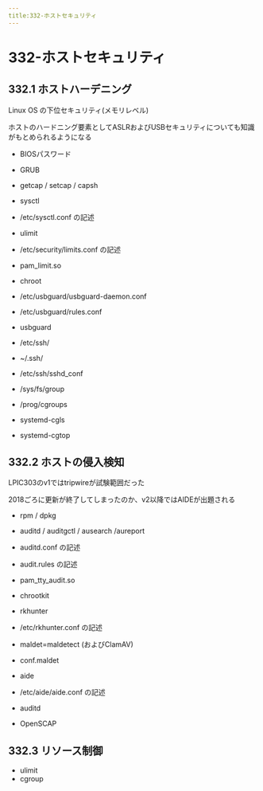 ```yaml
---
title:332-ホストセキュリティ
---
```


# 332-ホストセキュリティ

## 332.1 ホストハーデニング

Linux OS の下位セキュリティ(メモリレベル)

ホストのハードニング要素としてASLRおよびUSBセキュリティについても知識がもとめられるようになる

- BIOSパスワード
- GRUB
- getcap / setcap / capsh
- sysctl
- /etc/sysctl.conf の記述
- ulimit 
- /etc/security/limits.conf の記述
- pam_limit.so
- chroot

- /etc/usbguard/usbguard-daemon.conf
- /etc/usbguard/rules.conf
- usbguard

- /etc/ssh/
- ~/.ssh/
- /etc/ssh/sshd_conf
 
- /sys/fs/group
- /prog/cgroups
- systemd-cgls
- systemd-cgtop

## 332.2 ホストの侵入検知

LPIC303のv1ではtripwireが試験範囲だった

2018ごろに更新が終了してしまったのか、v2以降ではAIDEが出題される

- rpm / dpkg
- auditd / auditgctl / ausearch /aureport
- auditd.conf の記述
- audit.rules の記述
- pam_tty_audit.so

- chrootkit
- rkhunter
- /etc/rkhunter.conf の記述
- maldet=maldetect (およびClamAV)
- conf.maldet
- aide
- /etc/aide/aide.conf の記述
- auditd
  
- OpenSCAP

## 332.3 リソース制御

- ulimit
- cgroup
